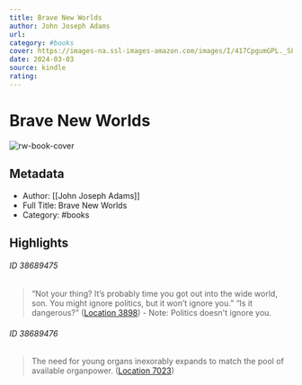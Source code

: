 ```yaml
---
title: Brave New Worlds
author: John Joseph Adams
url: 
category: #books
cover: https://images-na.ssl-images-amazon.com/images/I/417CpgumGPL._SL200_.jpg
date: 2024-03-03
source: kindle
rating:
---
```

# Brave New Worlds

![rw-book-cover](https://images-na.ssl-images-amazon.com/images/I/417CpgumGPL._SL200_.jpg)

## Metadata
- Author: [[John Joseph Adams]]
- Full Title: Brave New Worlds
- Category: #books

## Highlights
###### ID 38689475
> “Not your thing? It’s probably time you got out into the wide world, son. You might ignore politics, but it won’t ignore you.” “Is it dangerous?” ([Location 3898](https://readwise.io/to_kindle?action=open&asin=B07H4557MC&location=3898))
    - Note: Politics doesn't ignore you.
    
###### ID 38689476
> The need for young organs inexorably expands to match the pool of available organpower. ([Location 7023](https://readwise.io/to_kindle?action=open&asin=B07H4557MC&location=7023))
    
